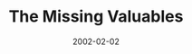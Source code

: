 ---
layout: message
category: message
series: "Stuff Jesus Made Up"
title: "The Missing Valuables"
date: 2002-02-02
audio-description: "Dig into the truths behind these ancient stories and see how they relate to our lives today.  "
audio: ""
audio-title: "The Missing Valuables"
audio-duration: ":"
---